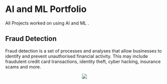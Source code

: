 # AI and ML Portfolio

All Projects worked on using AI and ML .

## Fraud Detection

Fraud detection is a set of processes and analyses that allow businesses to identify and prevent unauthorised financial activity. This may include fraudulent credit card transactions, identity theft, cyber hacking, insurance scams and more.

<center><img src="/assets/img/fraud.jpg"/></center>
 

 
